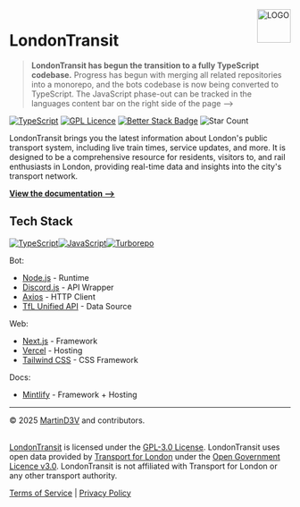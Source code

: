 <a href="https://londontransit.org.uk">
    <img src="https://londontransit.org.uk/brand/lt.svg" alt="LOGO" title="LondonTransit" align="right" height="60"/>
</a>

# LondonTransit

> **LondonTransit has begun the transition to a fully TypeScript codebase.** Progress has begun with merging all related repositories into a monorepo, and the bots codebase is now being converted to TypeScript. The JavaScript phase-out can be tracked in the languages content bar on the right side of the page -->

[![TypeScript](https://badges.frapsoft.com/typescript/code/typescript.svg?v=101)](https://github.com/ellerbrock/typescript-badges/)
[![GPL Licence](https://badges.frapsoft.com/os/gpl/gpl.svg?v=103)](https://opensource.org/licenses/GPL-3.0/)
[![Better Stack Badge](https://uptime.betterstack.com/status-badges/v1/monitor/14mic.svg)](https://status.mbfrias.com)
![Star Count](https://img.shields.io/github/stars/mrtin42/londontransit)


LondonTransit brings you the latest information about London's public transport system, including live train times, service updates, and more. It is designed to be a comprehensive resource for residents, visitors to, and rail enthusiasts in London, providing real-time data and insights into the city's transport network.

**[View the documentation ——>](https://docs.londontransit.org.uk)**


## Tech Stack
[![TypeScript](https://img.shields.io/badge/typescript-%23007ACC.svg?style=for-the-badge&logo=typescript&logoColor=white)](https://www.typescriptlang.org/)[![JavaScript](https://img.shields.io/badge/javascript-%23323330.svg?style=for-the-badge&logo=javascript&logoColor=%23F7DF1E)](https://www.javascript.com/)[![Turborepo](https://img.shields.io/badge/Turborepo-%230F0813.svg?style=for-the-badge&logo=Turborepo&logoColor=white)](https://turbo.build/repo)

Bot:
- [Node.js](https://nodejs.org/en/) - Runtime
- [Discord.js](https://discord.js.org/) - API Wrapper
- [Axios](https://axios-http.com/) - HTTP Client
- [TfL Unified API](https://api-portal.tfl.gov.uk/) - Data Source

Web:
- [Next.js](https://nextjs.org/) - Framework
- [Vercel](https://vercel.com/) - Hosting
- [Tailwind CSS](https://tailwindcss.com/) - CSS Framework

Docs:
- [Mintlify](https://mintlify.com/) - Framework + Hosting

<hr/>
&copy; 2025 <a href="https://github.com/mrtin42">MartinD3V</a> and contributors.
<br /><br />

[LondonTransit](https://londontransit.org.uk) is licensed under the [GPL-3.0 License](LICENSE). LondonTransit uses open data provided by [Transport for London](https://tfl.gov.uk) under the [Open Government Licence v3.0](https://www.nationalarchives.gov.uk/doc/open-government-licence/version/3/). LondonTransit is not affiliated with Transport for London or any other transport authority.

[Terms of Service](https://londontransit.org.uk/legal/terms) | [Privacy Policy](https://londontransit.org.uk/legal/privacy)

